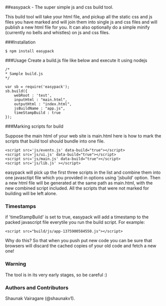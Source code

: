 ##easypack - The super simple js and css build tool.

This build tool will take your html file, and pickup all the static css and js files you have marked and will join them into single js and css files and will publish a new html file for you. It can also optionally do a simple minify (currently no bells and whistles) on js and css files. 

###Installation 
```
$ npm install easypack
```


###Usage
Create a build.js file like below and execute it using nodejs
```
/*
* Sample build.js
*/

var sb = require('easypack');
sb.build({
  	webRoot : 'test',
	inputHtml : "main.html",  
	outputHtml : "index.html",
	jsBuildName : "app.js",
	timeStampBuild : true
});
```
###Marking scripts for build

Suppose the main html of your web site is main.html here is how to mark the scripts that build tool should bundle into one file.

```
<script src='js/events.js' data-build="true"></script>
<script src='js/ui.js' data-build="true"></script>
<script src='js/main.js' data-build="true"></script>
<script src='js/lib.js' ></script>
```

easypack will pick up the first three scripts in the list and combine them into one javasctipt file which you provided in options using 'jsbuild' option.
Then a new html file will be generated at the same path as main.html, with the new combined script included. All the scripts that were not marked for building will be left alone.

### Timestamps
if 'timeStampBuild' is set to true, easypack will add a timestamp to the packed javascript file everytile you run the build script.
For example:

```
<script src="build/js/app-1375900584550.js"></script>
```
Why do this? So that when you push put new code you can be sure that browsers will discard the cached copies of your old code and fetch a new one! 

### Warning
The tool is in its very early stages, so be careful :) 


### Authors and Contributors
Shaunak Vairagare (@shaunakv1).
